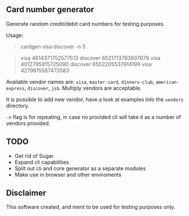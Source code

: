 ## Card number generator

Generate random credit/debit card numbers for testing purposes.

Usage:

> cardgen visa discover -n 5

> visa 4814371752577513
> discover 6521713793937678
> visa 4012795915725090
> discover 6502205537914199
> visa 4279615567473583

Available vendor names are: `visa`, `master-card`, `dinners-club`, `american-express`, `discover`, `jsb`. Multiply vendors are acceptable.

It is possible to add new vendor, have a look at examples into the `vendors` directory.

`-n` flag is for repeating, in case no provided cli will take it as a number of vendors provided.

## TODO

- Get rid of Sugar
- Expand cli capabilities
- Split out cli and core generator as a separate modules
- Make use in browser and other enviroments

## Disclaimer

This software created, and ment to be used for testing purposes only.
